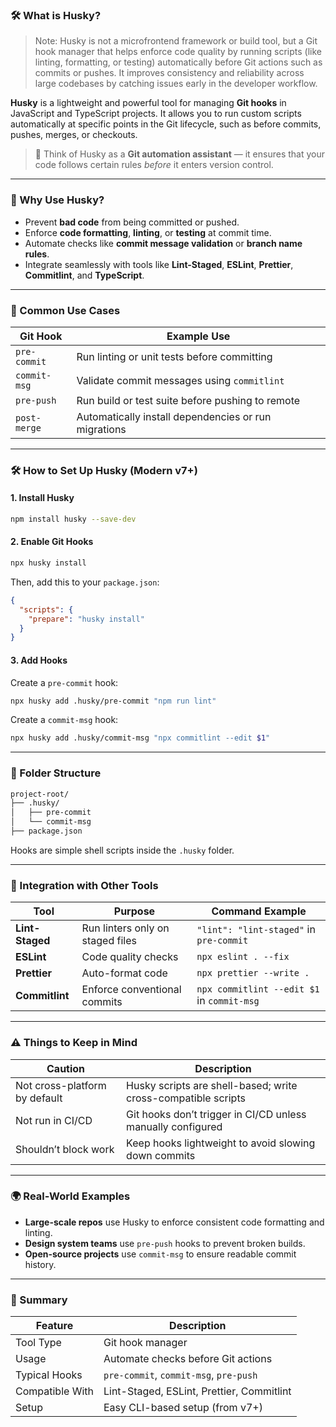 ### 🛠️ What is **Husky**?


> Note: Husky is not a microfrontend framework or build tool, but a Git hook manager that helps enforce code quality by running scripts (like linting, formatting, or testing) automatically before Git actions such as commits or pushes. It improves consistency and reliability across large codebases by catching issues early in the developer workflow.

**Husky** is a lightweight and powerful tool for managing **Git hooks** in JavaScript and TypeScript projects. It allows you to run custom scripts automatically at specific points in the Git lifecycle, such as before commits, pushes, merges, or checkouts.

> 📌 Think of Husky as a **Git automation assistant** — it ensures that your code follows certain rules *before* it enters version control.

---

### 🔹 Why Use Husky?

* Prevent **bad code** from being committed or pushed.
* Enforce **code formatting**, **linting**, or **testing** at commit time.
* Automate checks like **commit message validation** or **branch name rules**.
* Integrate seamlessly with tools like **Lint-Staged**, **ESLint**, **Prettier**, **Commitlint**, and **TypeScript**.

---

### 🔧 Common Use Cases

| Git Hook     | Example Use                                          |
| ------------ | ---------------------------------------------------- |
| `pre-commit` | Run linting or unit tests before committing          |
| `commit-msg` | Validate commit messages using `commitlint`          |
| `pre-push`   | Run build or test suite before pushing to remote     |
| `post-merge` | Automatically install dependencies or run migrations |

---

### 🛠️ How to Set Up Husky (Modern v7+)

#### 1. **Install Husky**

```bash
npm install husky --save-dev
```

#### 2. **Enable Git Hooks**

```bash
npx husky install
```

Then, add this to your `package.json`:

```json
{
  "scripts": {
    "prepare": "husky install"
  }
}
```

#### 3. **Add Hooks**

Create a `pre-commit` hook:

```bash
npx husky add .husky/pre-commit "npm run lint"
```

Create a `commit-msg` hook:

```bash
npx husky add .husky/commit-msg "npx commitlint --edit $1"
```

---

### 📁 Folder Structure

```bash
project-root/
├── .husky/
│   ├── pre-commit
│   └── commit-msg
├── package.json
```

Hooks are simple shell scripts inside the `.husky` folder.

---

### 🤝 Integration with Other Tools

| Tool            | Purpose                          | Command Example                            |
| --------------- | -------------------------------- | ------------------------------------------ |
| **Lint-Staged** | Run linters only on staged files | `"lint": "lint-staged"` in `pre-commit`    |
| **ESLint**      | Code quality checks              | `npx eslint . --fix`                       |
| **Prettier**    | Auto-format code                 | `npx prettier --write .`                   |
| **Commitlint**  | Enforce conventional commits     | `npx commitlint --edit $1` in `commit-msg` |

---

### ⚠️ Things to Keep in Mind

| Caution                       | Description                                                   |
| ----------------------------- | ------------------------------------------------------------- |
| Not cross-platform by default | Husky scripts are shell-based; write cross-compatible scripts |
| Not run in CI/CD              | Git hooks don’t trigger in CI/CD unless manually configured   |
| Shouldn’t block work          | Keep hooks lightweight to avoid slowing down commits          |

---

### 🌍 Real-World Examples

* **Large-scale repos** use Husky to enforce consistent code formatting and linting.
* **Design system teams** use `pre-push` hooks to prevent broken builds.
* **Open-source projects** use `commit-msg` to ensure readable commit history.

---

### 🧾 Summary

| Feature         | Description                               |
| --------------- | ----------------------------------------- |
| Tool Type       | Git hook manager                          |
| Usage           | Automate checks before Git actions        |
| Typical Hooks   | `pre-commit`, `commit-msg`, `pre-push`    |
| Compatible With | Lint-Staged, ESLint, Prettier, Commitlint |
| Setup           | Easy CLI-based setup (from v7+)           |

